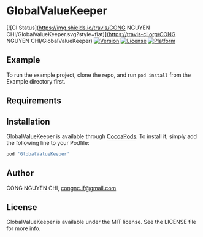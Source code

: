 # GlobalValueKeeper

[![CI Status](https://img.shields.io/travis/CONG NGUYEN CHI/GlobalValueKeeper.svg?style=flat)](https://travis-ci.org/CONG NGUYEN CHI/GlobalValueKeeper)
[![Version](https://img.shields.io/cocoapods/v/GlobalValueKeeper.svg?style=flat)](https://cocoapods.org/pods/GlobalValueKeeper)
[![License](https://img.shields.io/cocoapods/l/GlobalValueKeeper.svg?style=flat)](https://cocoapods.org/pods/GlobalValueKeeper)
[![Platform](https://img.shields.io/cocoapods/p/GlobalValueKeeper.svg?style=flat)](https://cocoapods.org/pods/GlobalValueKeeper)

## Example

To run the example project, clone the repo, and run `pod install` from the Example directory first.

## Requirements

## Installation

GlobalValueKeeper is available through [CocoaPods](https://cocoapods.org). To install
it, simply add the following line to your Podfile:

```ruby
pod 'GlobalValueKeeper'
```

## Author

CONG NGUYEN CHI, congnc.if@gmail.com

## License

GlobalValueKeeper is available under the MIT license. See the LICENSE file for more info.
